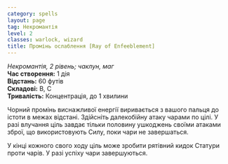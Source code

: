 ```yaml
---
category: spells
layout: page
tag: Некромантія
level: 2
classes: warlock, wizard
title: Промінь ослаблення [Ray of Enfeeblement]
---
```


_Некромантія, 2 рівень; чаклун, маг_    
**Час створення:** 1 дія    
**Відстань:** 60 футів    
**Складові:** В, С    
**Тривалість:** Концентрація, до 1 хвилини    

Чорний промінь виснажливої енергії виривається з вашого пальця до істоти в межах відстані. Здійсніть далекобійну атаку чарами по цілі. У разі влучання ціль завдає тільки половину ушкоджень своїми атаками зброї, що використовують Силу, поки чари не завершаться.    

У кінці кожного свого ходу ціль може зробити рятівний кидок Статури проти чарів. У разі успіху чари завершуються. 
